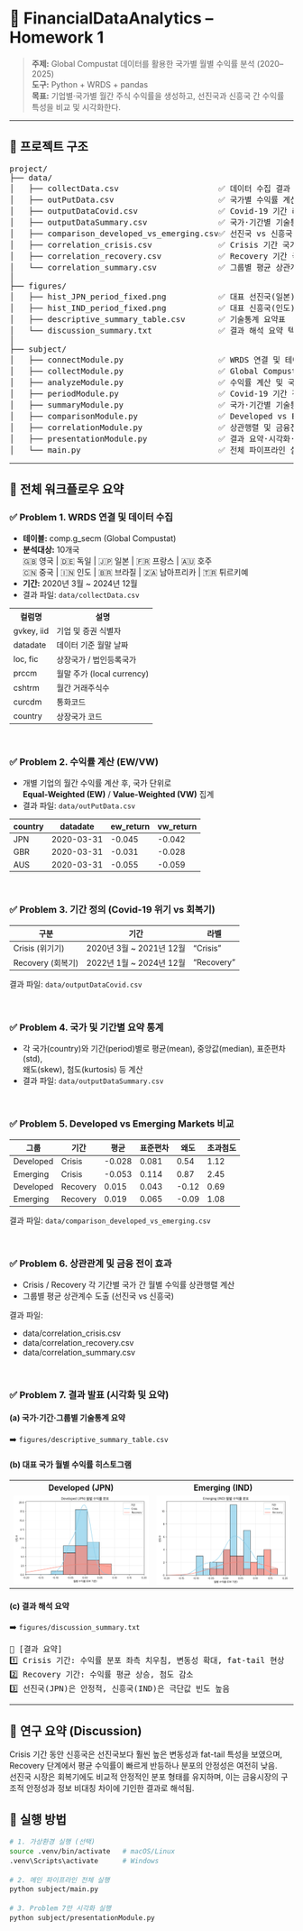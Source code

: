 <h1>📘 FinancialDataAnalytics – Homework 1</h1>

> <b>주제:</b> Global Compustat 데이터를 활용한 국가별 월별 수익률 분석 (2020–2025) <br>
> <b>도구:</b> Python + WRDS + pandas <br>
> <b>목표:</b> 기업별·국가별 월간 주식 수익률을 생성하고, 선진국과 신흥국 간 수익률 특성을 비교 및 시각화한다. <br>

<hr>

<h2>📂 프로젝트 구조</h2>

<pre>
project/
├── data/
│   ├── collectData.csv                     ✅ 데이터 수집 결과 (WRDS → CSV)
│   ├── outPutData.csv                      ✅ 국가별 수익률 계산 결과
│   ├── outputDataCovid.csv                 ✅ Covid-19 기간 라벨 추가
│   ├── outputDataSummary.csv               ✅ 국가·기간별 기술통계 요약
│   ├── comparison_developed_vs_emerging.csv✅ 선진국 vs 신흥국 비교 결과
│   ├── correlation_crisis.csv              ✅ Crisis 기간 국가 간 상관행렬
│   ├── correlation_recovery.csv            ✅ Recovery 기간 국가 간 상관행렬
│   └── correlation_summary.csv             ✅ 그룹별 평균 상관계수 요약
│
├── figures/
│   ├── hist_JPN_period_fixed.png           ✅ 대표 선진국(일본) 월별 수익률 분포
│   ├── hist_IND_period_fixed.png           ✅ 대표 신흥국(인도) 월별 수익률 분포
│   ├── descriptive_summary_table.csv       ✅ 기술통계 요약표
│   └── discussion_summary.txt              ✅ 결과 해석 요약 텍스트
│
├── subject/
│   ├── connectModule.py                    ✅ WRDS 연결 및 테이블 탐색
│   ├── collectModule.py                    ✅ Global Compustat 데이터 수집
│   ├── analyzeModule.py                    ✅ 수익률 계산 및 국가별 집계
│   ├── periodModule.py                     ✅ Covid-19 기간 정의
│   ├── summaryModule.py                    ✅ 국가·기간별 기술통계 산출
│   ├── comparisonModule.py                 ✅ Developed vs Emerging 비교
│   ├── correlationModule.py                ✅ 상관행렬 및 금융전이 분석
│   ├── presentationModule.py               ✅ 결과 요약·시각화·해석 (Problem 7)
│   └── main.py                             ✅ 전체 파이프라인 실행
</pre>

<hr>

<h2>🚀 전체 워크플로우 요약</h2>

<h3>✅ Problem 1. WRDS 연결 및 데이터 수집</h3>

- <b>테이블:</b> comp.g_secm (Global Compustat)
- <b>분석대상:</b> 10개국  
  🇬🇧 영국 | 🇩🇪 독일 | 🇯🇵 일본 | 🇫🇷 프랑스 | 🇦🇺 호주 <br>
  🇨🇳 중국 | 🇮🇳 인도 | 🇧🇷 브라질 | 🇿🇦 남아프리카 | 🇹🇷 튀르키예
- <b>기간:</b> 2020년 3월 ~ 2024년 12월  
- 결과 파일: <code>data/collectData.csv</code>

<table>
<tr><th>컬럼명</th><th>설명</th></tr>
<tr><td>gvkey, iid</td><td>기업 및 증권 식별자</td></tr>
<tr><td>datadate</td><td>데이터 기준 월말 날짜</td></tr>
<tr><td>loc, fic</td><td>상장국가 / 법인등록국가</td></tr>
<tr><td>prccm</td><td>월말 주가 (local currency)</td></tr>
<tr><td>cshtrm</td><td>월간 거래주식수</td></tr>
<tr><td>curcdm</td><td>통화코드</td></tr>
<tr><td>country</td><td>상장국가 코드</td></tr>
</table>

<br>

<h3>✅ Problem 2. 수익률 계산 (EW/VW)</h3>

- 개별 기업의 월간 수익률 계산 후, 국가 단위로  
  <b>Equal-Weighted (EW)</b> / <b>Value-Weighted (VW)</b> 집계  
- 결과 파일: <code>data/outPutData.csv</code>

| country | datadate | ew_return | vw_return |
|----------|-----------|-----------|-----------|
| JPN | 2020-03-31 | -0.045 | -0.042 |
| GBR | 2020-03-31 | -0.031 | -0.028 |
| AUS | 2020-03-31 | -0.055 | -0.059 |

<br>

<h3>✅ Problem 3. 기간 정의 (Covid-19 위기 vs 회복기)</h3>

| 구분 | 기간 | 라벨 |
|------|------|------|
| Crisis (위기기) | 2020년 3월 ~ 2021년 12월 | “Crisis” |
| Recovery (회복기) | 2022년 1월 ~ 2024년 12월 | “Recovery” |

결과 파일: <code>data/outputDataCovid.csv</code>

<br>

<h3>✅ Problem 4. 국가 및 기간별 요약 통계</h3>

- 각 국가(country)와 기간(period)별로 평균(mean), 중앙값(median), 표준편차(std),  
  왜도(skew), 첨도(kurtosis) 등 계산  
- 결과 파일: <code>data/outputDataSummary.csv</code>

<br>

<h3>✅ Problem 5. Developed vs Emerging Markets 비교</h3>

| 그룹 | 기간 | 평균 | 표준편차 | 왜도 | 초과첨도 |
|------|------|-----------|-----------|-----------|-----------|
| Developed | Crisis | -0.028 | 0.081 | 0.54 | 1.12 |
| Emerging | Crisis | -0.053 | 0.114 | 0.87 | 2.45 |
| Developed | Recovery | 0.015 | 0.043 | -0.12 | 0.69 |
| Emerging | Recovery | 0.019 | 0.065 | -0.09 | 1.08 |

결과 파일: <code>data/comparison_developed_vs_emerging.csv</code>

<br>

<h3>✅ Problem 6. 상관관계 및 금융 전이 효과</h3>

- Crisis / Recovery 각 기간별 국가 간 월별 수익률 상관행렬 계산  
- 그룹별 평균 상관계수 도출 (선진국 vs 신흥국)

결과 파일:
<ul>
<li>data/correlation_crisis.csv</li>
<li>data/correlation_recovery.csv</li>
<li>data/correlation_summary.csv</li>
</ul>

<br>

<h3>✅ Problem 7. 결과 발표 (시각화 및 요약)</h3>

<h4>(a) 국가·기간·그룹별 기술통계 요약</h4>
➡️ <code>figures/descriptive_summary_table.csv</code>

<h4>(b) 대표 국가 월별 수익률 히스토그램</h4>

<table>
<tr>
<th>Developed (JPN)</th>
<th>Emerging (IND)</th>
</tr>
<tr>
<td><img src="figures/hist_JPN_period_fixed.png" width="420"></td>
<td><img src="figures/hist_IND_period_fixed.png" width="420"></td>
</tr>
</table>

<h4>(c) 결과 해석 요약</h4>
➡️ <code>figures/discussion_summary.txt</code>

<pre>
🧠 [결과 요약]
1️⃣ Crisis 기간: 수익률 분포 좌측 치우침, 변동성 확대, fat-tail 현상  
2️⃣ Recovery 기간: 수익률 평균 상승, 첨도 감소  
3️⃣ 선진국(JPN)은 안정적, 신흥국(IND)은 극단값 빈도 높음  
</pre>

<hr>

<h2>🧠 연구 요약 (Discussion)</h2>

Crisis 기간 동안 신흥국은 선진국보다 훨씬 높은 변동성과 fat-tail 특성을 보였으며,
Recovery 단계에서 평균 수익률이 빠르게 반등하나 분포의 안정성은 여전히 낮음. <br>
선진국 시장은 회복기에도 비교적 안정적인 분포 형태를 유지하며,
이는 금융시장의 구조적 안정성과 정보 비대칭 차이에 기인한 결과로 해석됨.

<h2>🧩 실행 방법</h2>

```bash
# 1. 가상환경 실행 (선택)
source .venv/bin/activate   # macOS/Linux
.venv\Scripts\activate      # Windows

# 2. 메인 파이프라인 전체 실행
python subject/main.py

# 3. Problem 7만 시각화 실행
python subject/presentationModule.py


